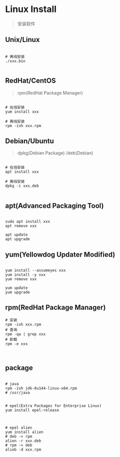 # Linux Install

> 安装软件


## Unix/Linux

```

# 离线安装
./xxx.bin


```

## RedHat/CentOS

> rpm(RedHat Package Manager)

```

# 在线安装
yum install xxx

# 离线安装
rpm -ivh xxx.rpm

```



## Debian/Ubuntu

> dpkg(Debian Package) /deb(Debian)

```

# 在线安装
apt install xxx

# 离线安装
dpkg -i xxx.deb


```

## apt(Advanced Packaging Tool)

```

sudo apt install xxx
apt remove xxx

apt update
apt upgrade

```

## yum(Yellowdog Updater Modified)



```

yum install --assumeyes xxx
yum install -y xxx
yum remove xxx

yum update
yum upgrade

```

## rpm(RedHat Package Manager)

```
# 安装
rpm -ivh xxx.rpm
# 查询
rpm -qa | grep xxx
# 卸载
rpm -e xxx



```


## package

```

# java 
rpm -ivh jdk-8u144-linux-x64.rpm
# /usr/java


# epel(Extra Packages for Enterprise Linux)
yum install epel-release



# epel alien
yum install alien
# deb -> rpm
alien -r xxx.deb
# rpm -> deb
alieb -d xxx.rpm


```
